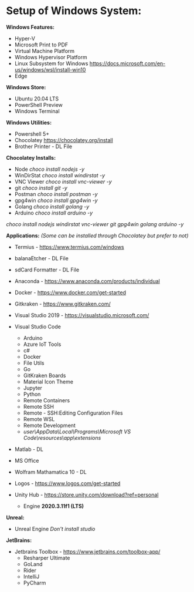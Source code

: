 # Setup of Windows System:

**Windows Features:**
- Hyper-V
- Microsoft Print to PDF
- Virtual Machine Platform
- Windows Hypervisor Platform
- Linux Subsystem for Windows https://docs.microsoft.com/en-us/windows/wsl/install-win10
- Edge

**Windows Store:**
- Ubuntu 20.04 LTS
- PowerShell Preview
- Windows Terminal
  
**Windows Utilities:**
- Powershell 5+
- Chocolatey https://chocolatey.org/install
- Brother Printer - DL File

    
**Chocolatey Installs:**
- Node _choco install nodejs -y_
- WinDirStat _choco install windirstat -y_
- VNC Viewer _choco install vnc-viewer -y_
- git _choco install git -y_
- Postman _choco install postman -y_
- gpg4win _choco install gpg4win -y_
- Golang _choco install golang -y_
- Arduino _choco install arduino -y_

_choco install nodejs windirstat vnc-viewer git gpg4win golang arduino -y_

  
**Applications:** _(Some can be installed through Chocolatey but prefer to not)_
- Termius - https://www.termius.com/windows
- balanaEtcher - DL File
- sdCard Formatter - DL File
- Anaconda - https://www.anaconda.com/products/individual
- Docker - https://www.docker.com/get-started
- Gitkraken - https://www.gitkraken.com/
- Visual Studio 2019 - https://visualstudio.microsoft.com/
- Visual Studio Code
  - Arduino
  - Azure IoT Tools
  - c#
  - Docker
  - File Utils
  - Go
  - GitKraken Boards
  - Material Icon Theme
  - Jupyter
  - Python
  - Remote Containers
  - Remote SSH
  - Remote - SSH:Editing Configuration Files
  - Remote WSL
  - Remote Development
  - _user\AppData\Local\Programs\Microsoft VS Code\resources\app\extensions_


- Matlab - DL
- MS Office 
- Wolfram Mathamatica 10 - DL
- Logos - https://www.logos.com/get-started
- Unity Hub - https://store.unity.com/download?ref=personal
  - Engine **2020.3.11f1 (LTS)**

**Unreal:**
- Unreal Engine _Don't install studio_

**JetBrains:**
- Jetbrains Toolbox - https://www.jetbrains.com/toolbox-app/
  - Resharper Ultimate
  - GoLand
  - Rider
  - IntelliJ
  - PyCharm
